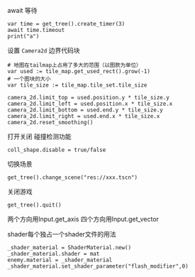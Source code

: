 await 等待
```gdscript
var time = get_tree().create_timer(3)
await time.timeout
print("a")
```

设置 `Camera2d` 边界代码块
```gdscript
# 地图在tailmap上占用了多大的范围（以图款为单位）
var used := tile_map.get_used_rect().grow(-1)
# 一个图块的大小
var tile_size := tile_map.tile_set.tile_size

camera_2d.limit_top = used.position.y * tile_size.y
camera_2d.limit_left = used.position.x * tile_size.x
camera_2d.limit_bottom = used.end.y * tile_size.y
camera_2d.limit_right = used.end.x * tile_size.x
camera_2d.reset_smoothing()
```

打开关闭 碰撞检测功能
```gdscript
coll_shape.disable = true/false
```

切换场景
```gdscript
get_tree().change_scene("res://xxx.tscn")
```

关闭游戏
```gdscript
get_tree().quit()
```

两个方向用Input.get_axis
四个方向用Input.get_vector

shader每个独占一个shader文件的用法
```
_shader_material = ShaderMaterial.new()
_shader_material.shader = mat
enemy.material = _shader_material
_shader_material.set_shader_parameter("flash_modifier",0)
```

